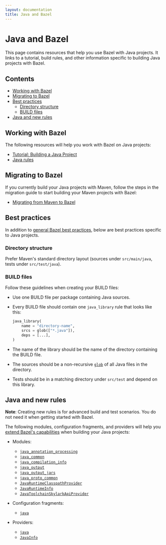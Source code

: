 ```yaml
---
layout: documentation
title: Java and Bazel
---
```


# Java and Bazel

This page contains resources that help you use Bazel with Java projects. It
links to a tutorial, build rules, and other information specific to building
Java projects with Bazel.

## Contents

- [Working with Bazel](#working-with-bazel)
- [Migrating to Bazel](#migrating-to-bazel)
- [Best practices](#best-practices)
   - [Directory structure](#directory-structure)
   - [BUILD files](#build-files)
- [Java and new rules](#java-and-new-rules)

## Working with Bazel

The following resources will help you work with Bazel on Java projects:

*  [Tutorial: Building a Java Project](tutorial/java.html)
*  [Java rules](be/java.html)

## Migrating to Bazel

If you currently build your Java projects with Maven, follow the steps in the
migration guide to start building your Maven projects with Bazel:

*  [Migrating from Maven to Bazel](migrate-maven.html)

## Best practices

In addition to [general Bazel best practices](best-practices.html), below are
best practices specific to Java projects.

### Directory structure

Prefer Maven's standard directory layout (sources under `src/main/java`, tests
under `src/test/java`).

### BUILD files

Follow these guidelines when creating your BUILD files:

*  Use one BUILD file per package containing Java sources.

*  Every BUILD file should contain one `java_library` rule that looks like this:

   ```python
   java_library(
       name = "directory-name",
       srcs = glob(["*.java"]),
       deps = [...],
   )
   ```
*  The name of the library should be the name of the directory containing the
   BUILD file.

*  The sources should be a non-recursive [`glob`](be/functions.html#glob)
   of all Java files in the directory.

*  Tests should be in a matching directory under `src/test` and depend on this
   library.

## Java and new rules

**Note**: Creating new rules is for advanced build and test scenarios.
You do not need it when getting started with Bazel.

The following modules, configuration fragments, and providers will help you
[extend Bazel's capabilities](starlark/concepts.html)
when building your Java projects:

*  Modules:

   *  [`java_annotation_processing`](starlark/lib/java_annotation_processing.html)
   *  [`java_common`](starlark/lib/java_common.html)
   *  [`java_compilation_info`](starlark/lib/java_compilation_info.html)
   *  [`java_output`](starlark/lib/java_output.html)
   *  [`java_output_jars`](starlark/lib/java_output_jars.html)
   *  [`java_proto_common`](starlark/lib/java_proto_common.html)
   *  [`JavaRuntimeClasspathProvider`](starlark/lib/JavaRuntimeClasspathProvider.html)
   *  [`JavaRuntimeInfo`](starlark/lib/JavaRuntimeInfo.html)
   *  [`JavaToolchainSkylarkApiProvider`](starlark/lib/JavaToolchainSkylarkApiProvider.html)

*  Configuration fragments:

   *  [`java`](starlark/lib/java.html)

*  Providers:

   *  [`java`](starlark/lib/JavaSkylarkApiProvider.html)
   *  [`JavaInfo`](starlark/lib/JavaInfo.html)
